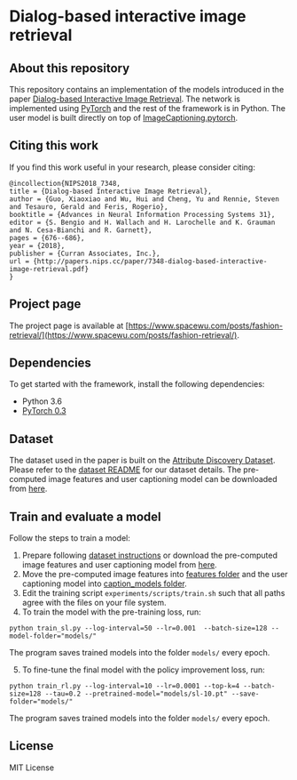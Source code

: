 # Dialog-based interactive image retrieval 

## About this repository
This repository contains an implementation of the models introduced in the paper [Dialog-based Interactive Image Retrieval](https://papers.nips.cc/paper/7348-dialog-based-interactive-image-retrieval.pdf). The network  is implemented using [PyTorch](https://pytorch.org/) and the rest of the framework is in Python. The user model is built directly on top of [ImageCaptioning.pytorch](https://github.com/ruotianluo/ImageCaptioning.pytorch). 

## Citing this work
If you find this work useful in your research, please consider citing:
```
@incollection{NIPS2018_7348,
title = {Dialog-based Interactive Image Retrieval},
author = {Guo, Xiaoxiao and Wu, Hui and Cheng, Yu and Rennie, Steven and Tesauro, Gerald and Feris, Rogerio},
booktitle = {Advances in Neural Information Processing Systems 31},
editor = {S. Bengio and H. Wallach and H. Larochelle and K. Grauman and N. Cesa-Bianchi and R. Garnett},
pages = {676--686},
year = {2018},
publisher = {Curran Associates, Inc.},
url = {http://papers.nips.cc/paper/7348-dialog-based-interactive-image-retrieval.pdf}
}
```
## Project page
The project page is available at [https://www.spacewu.com/posts/fashion-retrieval/](https://www.spacewu.com/posts/fashion-retrieval/).

## Dependencies
To get started with the framework, install the following dependencies:
- Python 3.6
- [PyTorch 0.3](https://pytorch.org/get-started/previous-versions/)

## Dataset
The  dataset used in the paper is built on the [Attribute Discovery Dataset](http://tamaraberg.com/attributesDataset/index.html). Please refer to the [dataset README](dataset/) for our dataset details. The pre-computed image features and user captioning model can be downloaded from [here](https://ibm.box.com/s/a1zml3pyx4v8yblvy48oyjt1vsbjbkrk). 


## Train and evaluate a model
Follow the steps to train a model:
1. Prepare following [dataset instructions](dataset/) or download the pre-computed image features and user captioning model from [here](https://ibm.box.com/s/a1zml3pyx4v8yblvy48oyjt1vsbjbkrk).
2. Move the pre-computed image features into [features folder](features/) and the user captioning model into [caption_models folder](caption_models/). 
3. Edit the training script `experiments/scripts/train.sh` such that all paths agree with the files on your file system.
4. To train the model with the pre-training loss, run:
```
python train_sl.py --log-interval=50 --lr=0.001  --batch-size=128 --model-folder="models/"
```
The program saves trained models into the folder `models/` every epoch. 

5. To fine-tune the final model with the policy improvement loss, run:
```
python train_rl.py --log-interval=10 --lr=0.0001 --top-k=4 --batch-size=128 --tau=0.2 --pretrained-model="models/sl-10.pt" --save-folder="models/"
```
The program saves trained models into the folder `models/` every epoch. 


## License
MIT License
